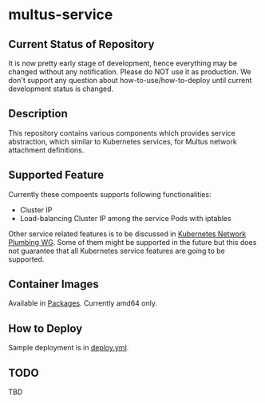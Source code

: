 # multus-service


## Current Status of Repository

It is now pretty early stage of development, hence everything may be changed without any notification. Please do NOT use it as production. We don't support any question about how-to-use/how-to-deploy until current development status is changed.


## Description

This repository contains various components which provides service abstraction, which similar to Kubernetes services, for Multus network attachment definitions.


## Supported Feature

Currently these compoents supports following functionalities:

- Cluster IP
- Load-balancing Cluster IP among the service Pods with iptables

Other service related features is to be discussed in [Kubernetes Network Plumbing WG](https://github.com/k8snetworkplumbingwg/community). Some of them might be supported in the future but this does not guarantee that all Kubernetes service features are going to be supported.


## Container Images

Available in [Packages](https://github.com/k8snetworkplumbingwg/multus-service/pkgs/container/multus-service).
Currently amd64 only.

## How to Deploy

Sample deployment is in [deploy.yml](https://github.com/k8snetworkplumbingwg/multus-service/blob/main/deploy.yml).


## TODO

TBD
